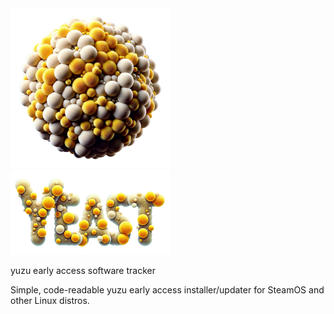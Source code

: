 <img src="https://raw.githubusercontent.com/styromaniac/YEAST/main/YEAST.png" height="256" width="256">
<img src="https://raw.githubusercontent.com/styromaniac/YEAST/main/YEAST-word.png" width="256">

yuzu early access software tracker

Simple, code-readable yuzu early access installer/updater for SteamOS and other Linux distros.

